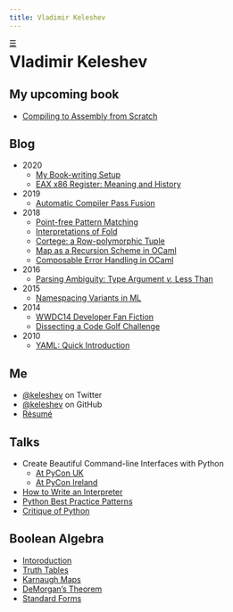 ```yaml
---
title: Vladimir Keleshev
---
```


<style> #home { position: absolute; line-height: inherit; } </style>

<span id=home><a title=Home href=/>☰</a></span>

<h1>
Vladimir Keleshev
</h1>


<style>#home a { color: black; float: left; }</style>

My upcoming book
----------------

* [Compiling to Assembly from Scratch](/compiling-to-assembly-from-scratch-the-book)

Blog
----

* 2020
  * [My Book-writing Setup](/my-book-writing-setup)
  * [EAX x86 Register: Meaning and History](/eax-x86-register-meaning-and-history)
* 2019
  * [Automatic Compiler Pass Fusion](/automatic-compiler-pass-fusion)
* 2018
  * [Point-free Pattern Matching](/point-free-pattern-matching)
  * [Interpretations of Fold](/interpretations-of-fold)
  * [Cortege: a Row-polymorphic Tuple](cortege-a-row-polymorphic-tuple)
  * [Map as a Recursion Scheme in OCaml](/map-as-a-recursion-scheme-in-ocaml)
  * [Composable Error Handling in OCaml](/composable-error-handling-in-ocaml)
* 2016
  * [Parsing Ambiguity: Type Argument *v.* Less Than](/parsing-ambiguity-type-argument-v-less-than)
* 2015
  * [Namespacing Variants in ML](/namespacing-variants-in-ml)
* 2014
  * [WWDC14 Developer Fan Fiction](/wwdc14-developer-fan-fiction)
  * [Dissecting a Code Golf Challenge](/dissecting-a-code-golf-challenge)
* 2010
  * [YAML: Quick Introduction](/yaml-quick-introduction)

Me
------

* [@keleshev](http://twitter.com/keleshev) on Twitter
* [@keleshev](http://github.com/keleshev) on GitHub
* [Résumé](/about)

Talks
-----
* Create Beautiful Command-line Interfaces with Python
   * [At PyCon UK](http://youtu.be/pXhcPJK5cMc)
   * [At PyCon Ireland](http://youtu.be/XwATRZFzJ4g)
* [How to Write an Interpreter](http://youtu.be/1h1mM7VwNGo)
* [Python Best Practice Patterns](http://youtu.be/GZNUfkVIHAY)
* [Critique of Python](http://youtu.be/CpjUoYcaUu8)


Boolean Algebra
---------------

* [Intoroduction](/boolean-algebra-introduction)
* [Truth Tables](/boolean-algebra-truth-tables)
* [Karnaugh Maps](/boolean-algebra-karnaugh-maps)
* [DeMorgan’s Theorem](/boolean-algebra-demorgans-theorem)
* [Standard Forms](/boolean-algebra-standard-sop-pos-forms)
